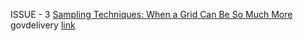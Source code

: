 
ISSUE - 3 <a href="https://ncss-tech.github.io/dsm-focus/raster-mastery/2021/Issue3_0321.html">Sampling Techniques: When a Grid Can Be So Much More</a>
  govdelivery <a href="https://content.govdelivery.com/accounts/USDANRCS/bulletins/2c50942">link</a>
